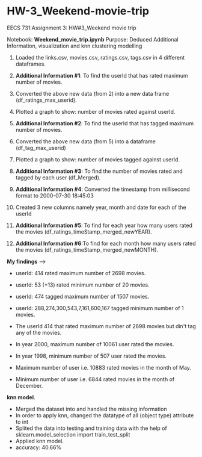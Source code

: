 # HW-3_Weekend-movie-trip
EECS 731:Assignment 3: HW#3_Weekend movie trip

Notebook: **Weekend_movie_trip.ipynb** Purpose: Deduced Additional Information, visualization and knn clustering modelling 

1. Loaded the links.csv, movies.csv, ratings.csv, tags.csv in 4 different dataframes.

2. **Additional Information #1**: To find the userId that has rated maximum number of movies.

3. Converted the above new data (from 2) into a new data frame (df_ratings_max_userid).

4. Plotted a graph to show: number of movies rated against userId.

5. **Additional Information #2**: To find the userId that has tagged maximum number of movies.

6. Converted the above new data (from 5) into a dataframe (df_tag_max_userid)

7. Plotted a graph to show: number of movies tagged against userId.

8. **Additional Information #3:** To find the number of movies rated and tagged by each user (df_Merged).

9. **Additional Information #4**: Converted the timestamp from millisecond format to 2000-07-30 18:45:03

10. Created 3 new columns namely year, month and date for each of the userId

11. **Additional Information #5**: To find for each year how many users rated the movies (df_ratings_timeStamp_merged_newYEAR).

12. **Additional Information #6**:To find for each month how many users rated the movies (df_ratings_timeStamp_merged_newMONTH).

**My findings** -->
* userId: 414  rated maximum number of 2698 movies.
* userId: 53 (+13)   rated minimum number of 20 movies.

* userId: 474  tagged maximum number of 1507 movies.
* userId: 288,274,300,543,7,161,600,167  tagged minimum number of 1 movies.

* The userId 414 that rated maximum number of 2698 movies but din't tag any of the movies.
* In year 2000, maximum number of 10061 user rated the movies.
* In year 1998, minimum number of 507 user rated the movies.
* Maximum number of user i.e. 10883 rated movies in the month of May.
* Minimum number of user i.e. 6844 rated movies in the month of December.

 **knn model**.

* Merged the dataset into and handled the missing information
* In order to apply knn, changed the datatype of all (object type) attribute to int
* Splited the data into testing and training data with the help of sklearn.model_selection import train_test_split
* Applied knn model.
* accuracy: 40.66%
